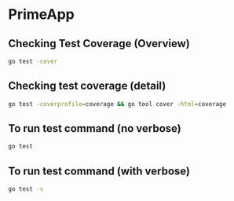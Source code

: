 # PrimeApp

## Checking Test Coverage (Overview)
```bash
go test -cover
```

## Checking test coverage (detail)
```bash
go test -coverprofile=coverage && go tool cover -html=coverage
```

## To run test command (no verbose)
``` bash
go test
```

## To run test command (with verbose)
``` bash
go test -v
```